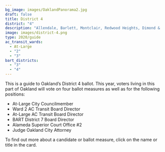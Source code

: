 ```yaml
---
bg_image: images/OaklandPanorama2.jpg
draft: false
title: District 4
district: "4"
description: "Allendale, Barlett, Montclair, Redwood Heights, Dimond & Laurel District "
image: images/district-4.png
type: 2020/guide
ac_transit_wards:
  - At-Large
  - "2"
  - "3"
bart_districts:
  - "3"
  - "4"
---
```

This is a guide to Oakland’s District 4 ballot. This year, voters living in this part of Oakland will vote on four ballot measures as well as for the following positions:

* At-Large City Councilmember 
* Ward 2 AC Transit Board Director
* At-Large AC Transit Board Director 
* BART District 7 Board Director 
* Alameda Superior Court Office #2 
* Judge Oakland City Attorney 

To find out more about a candidate or ballot measure, click on the name or title in the card.
